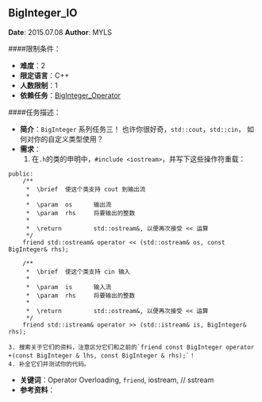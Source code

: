 BigInteger_IO
---

**Date**: 2015.07.08
**Author**: MYLS

####限制条件：

 - **难度**：2
 - **限定语言**：C++
 - **人数限制**：1
 - **依赖任务**：[BigInteger_Operator](BigInteger_Operator.md)

####任务描述：

 - **简介**：`BigInteger` 系列任务三！
 也许你很好奇，`std::cout`，`std::cin`， 如何对你的自定义类型使用？ 
 - **需求**：
    1. 在`.h`的类的申明中，`#include <iostream>`，并写下这些操作符重载：
```
public:
	/**
	 *	\brief	使这个类支持 cout 到输出流
	 *
	 *	\param	os		输出流
	 *	\param	rhs		将要输出的整数
	 *
	 *	\return			std::ostream&, 以便再次接受 << 运算
	 */
	friend std::ostream& operator << (std::ostream& os, const BigInteger& rhs);

	/**
	 *	\brief	使这个类支持 cin 输入
	 *
	 *	\param	is		输入流
	 *	\param	rhs		将要输出的整数
	 *
	 *	\return			std::ostream&, 以便再次接受 << 运算
	 */
	friend std::istream& operator >> (std::istream& is, BigInteger& rhs);
```
	3. 搜索关于它们的资料，注意区分它们和之前的`friend const BigInteger operator +(const BigInteger & lhs, const BigInteger & rhs);`！
	4. 补全它们并测试你的代码。

 - **关键词**：Operator Overloading, `friend`, iostream, // sstream
 - **参考资料**：

